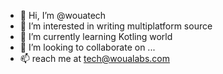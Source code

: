 - 👋 Hi, I’m @wouatech
- 👀 I’m interested in writing multiplatform source
- 🌱 I’m currently learning Kotling world
- 💞️ I’m looking to collaborate on ...
- 📫 reach me at tech@woualabs.com

<!---
wouatech/wouatech is a ✨ special ✨ repository because its `README.md` (this file) appears on your GitHub profile.
You can click the Preview link to take a look at your changes.
--->
